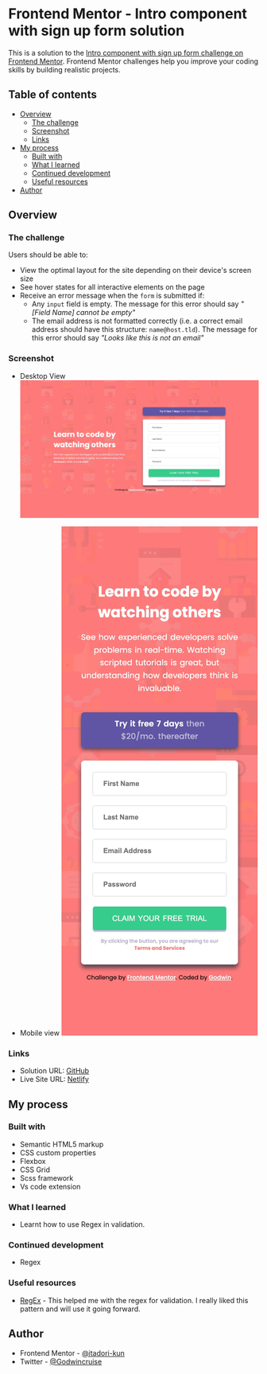 # Frontend Mentor - Intro component with sign up form solution

This is a solution to the [Intro component with sign up form challenge on Frontend Mentor](https://www.frontendmentor.io/challenges/intro-component-with-signup-form-5cf91bd49edda32581d28fd1). Frontend Mentor challenges help you improve your coding skills by building realistic projects. 

## Table of contents

- [Overview](#overview)
  - [The challenge](#the-challenge)
  - [Screenshot](#screenshot)
  - [Links](#links)
- [My process](#my-process)
  - [Built with](#built-with)
  - [What I learned](#what-i-learned)
  - [Continued development](#continued-development)
  - [Useful resources](#useful-resources)
- [Author](#author)


## Overview

### The challenge

Users should be able to:

- View the optimal layout for the site depending on their device's screen size
- See hover states for all interactive elements on the page
- Receive an error message when the `form` is submitted if:
  - Any `input` field is empty. The message for this error should say *"[Field Name] cannot be empty"*
  - The email address is not formatted correctly (i.e. a correct email address should have this structure: `name@host.tld`). The message for this error should say *"Looks like this is not an email"*

### Screenshot

- Desktop View
 ![](./screenshots/Frontend-Mentor-Intro-component-with-sign-up-form-Desktop%20View.jpeg)


- Mobile view
 ![](./screenshots/Frontend-Mentor-Intro-component-with-sign-up-form-Mobile%20View.jpeg)


### Links

- Solution URL: [GitHub](https://github.com/itadori-kun/signUp-form.git)
- Live Site URL: [Netlify](https://component-signup-page.netlify.app/)

## My process

### Built with

- Semantic HTML5 markup
- CSS custom properties
- Flexbox
- CSS Grid
- Scss framework
- Vs code extension

### What I learned

- Learnt how to use Regex in validation.

### Continued development
- Regex

### Useful resources

- [RegEx](https://www.regular-expressions.info/email.html) - This helped me with the regex for validation. I really liked this pattern and will use it going forward.

## Author

- Frontend Mentor - [@itadori-kun](https://www.frontendmentor.io/profile/itadori-kun)
- Twitter - [@Godwincruise](https://www.twitter.com/Godwincruise)

